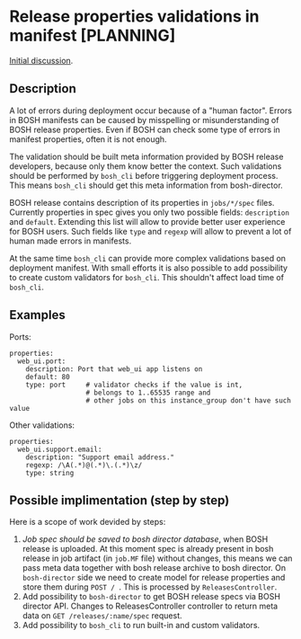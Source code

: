 # Release properties validations in manifest [PLANNING]

[Initial discussion](https://github.com/cloudfoundry/bosh-notes/issues/11).

## Description

A lot of errors during deployment occur because of a "human factor". Errors in BOSH 
manifests can be caused by misspelling or misunderstanding of BOSH release properties. 
Even if BOSH can check some type of errors in manifest properties, often it is not enough.

The validation should be built meta information provided by BOSH release developers, 
because only them know better the context. Such validations should be performed by `bosh_cli` 
before triggering deployment process. This means `bosh_cli` should get this meta information
from bosh-director.

BOSH release contains description of its properties in `jobs/*/spec` files. Currently properties in
spec gives you only two possible fields: `description` and `default`. Extending this list will 
allow to provide better user experience for BOSH users. Such fields like `type` and `regexp` will
allow to prevent a lot of human made errors in manifests.

At the same time `bosh_cli` can provide more complex validations based on deployment manifest. 
With small efforts it is also possible to add possibility to create custom validators for `bosh_cli`.
This shouldn't affect load time of `bosh_cli`.

## Examples

Ports:

```
properties:
  web_ui.port:
    description: Port that web_ui app listens on
    default: 80
    type: port     # validator checks if the value is int,
                   # belongs to 1..65535 range and
                   # other jobs on this instance_group don't have such value
```

Other validations:

```
properties:
  web_ui.support.email:
    description: "Support email address."
    regexp: /\A(.*)@(.*)\.(.*)\z/
    type: string
```


## Possible implimentation (step by step)

Here is a scope of work devided by steps:

1. _Job spec should be saved to bosh director database_, when BOSH release is uploaded. At this moment
spec is already present in bosh release in job artifact (in `job.MF` file) without changes, this means
we can pass meta data together with bosh release archive to bosh director. On `bosh-director` side
we need to create model for release properties and store them during `POST / `. This is processed by
`ReleasesController`.
1. Add possibility to `bosh-director` to get BOSH release specs via BOSH director API. Changes to ReleasesController controller to return meta data on `GET /releases/:name/spec` request.
1. Add possibility to `bosh_cli` to run built-in and custom validators.
